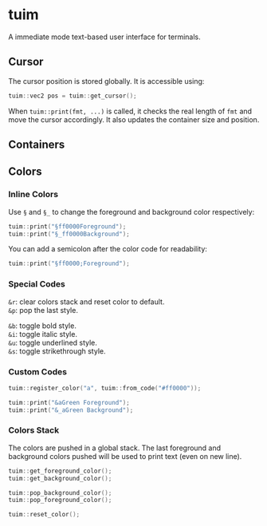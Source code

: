 # tuim
A immediate mode text-based user interface for terminals.

## Cursor

The cursor position is stored globally. It is accessible using:
```cpp
tuim::vec2 pos = tuim::get_cursor();
```

When `tuim::print(fmt, ...)` is called, it checks the real length of `fmt` and move the cursor accordingly.
It also updates the container size and position.

## Containers



## Colors

### Inline Colors

Use `§` and `§_` to change the foreground and background color respectively:

```cpp
tuim::print("§ff0000Foreground");
tuim::print("§_ff0000Background");
```

You can add a semicolon after the color code for readability:

```cpp
tuim::print("§ff0000;Foreground");
```

### Special Codes

`&r`: clear colors stack and reset color to default.  
`&p`: pop the last style.

`&b`: toggle bold style.  
`&i`: toggle italic style.  
`&u`: toggle underlined style.  
`&s`: toggle strikethrough style.  

### Custom Codes

```cpp
tuim::register_color("a", tuim::from_code("#ff0000"));

tuim::print("&aGreen Foreground");
tuim::print("&_aGreen Background");
```

### Colors Stack

The colors are pushed in a global stack. The last foreground and background colors pushed will be used to print text (even on new line).

```cpp
tuim::get_foreground_color();
tuim::get_background_color();

tuim::pop_background_color();
tuim::pop_foreground_color();

tuim::reset_color();
```